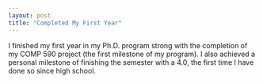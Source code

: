 ```yaml
---
layout: post
title: "Completed My First Year"
---
```


I finished my first year in my Ph.D. program strong with the completion of my COMP 590 project (the first milestone of my program). I also achieved a personal milestone of finishing the semester with a 4.0, the first time I have done so since high school. 

